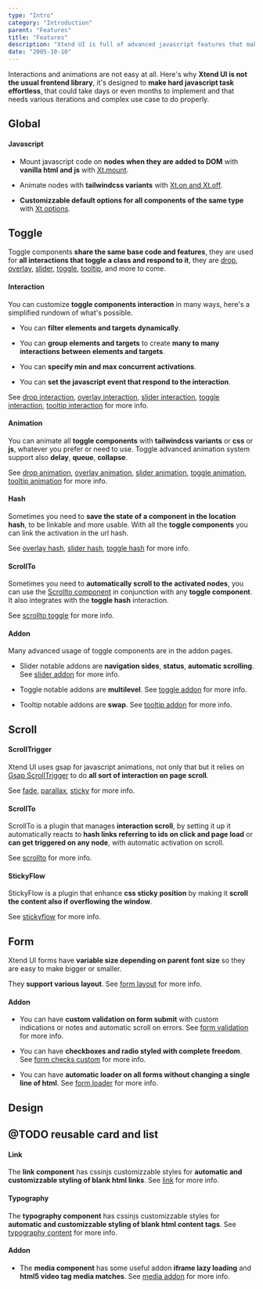 ```yaml
---
type: "Intro"
category: "Introduction"
parent: "Features"
title: "Features"
description: "Xtend UI is full of advanced javascript features that makes your work faster and better."
date: "2005-10-10"
---
```


Interactions and animations are not easy at all. Here's why **Xtend UI is not the usual frontend library**, it's designed to **make hard javascript task effortless**, that could take days or even months to implement and that needs various iterations and complex use case to do properly.

## Global

#### Javascript

- Mount javascript code on **nodes when they are added to DOM** with **vanilla html and js** with [Xt.mount](/components/global/javascript#xt-mount).

- Animate nodes with **tailwindcss variants** with [Xt.on and Xt.off](/components/global/javascript#xt-on-and-xt-off).

- **Customizzable default options for all components of the same type** with [Xt.options](/components/global/javascript#xt-options).

## Toggle

Toggle components **share the same base code and features**, they are used for **all interactions that toggle a class and respond to it**, they are [drop](/components/drop), [overlay](/components/overlay), [slider](/components/slider), [toggle](/components/toggle), [tooltip](/components/tooltip), and more to come.

#### Interaction

You can customize **toggle components interaction** in many ways, here's a simplified rundown of what's possible.

- You can **filter elements and targets dynamically**.

- You can **group elements and targets** to create **many to many interactions between elements and targets**.

- You can **specify min and max concurrent activations**.

- You can **set the javascript event that respond to the interaction**.

See [drop interaction](/components/drop/interaction), [overlay interaction](/components/overlay/interaction), [slider interaction](/components/slider/interaction), [toggle interaction](/components/toggle/interaction), [tooltip interaction](/components/tooltip/interaction) for more info.

#### Animation

You can animate all **toggle components** with **tailwindcss variants** or **css** or **js**, whatever you prefer or need to use. Toggle advanced animation system support also **delay**, **queue**, **collapse**.

See [drop animation](/components/drop/animation), [overlay animation](/components/overlay/animation), [slider animation](/components/slider/animation), [toggle animation](/components/toggle/animation), [tooltip animation](/components/tooltip/animation) for more info.

#### Hash

Sometimes you need to **save the state of a component in the location hash**, to be linkable and more usable. With all the **toggle components** you can link the activation in the url hash.

See [overlay hash](/components/overlay/interaction#hash), [slider hash](/components/slider/interaction#hash), [toggle hash](/components/toggle/interaction#hash) for more info.

#### ScrollTo

Sometimes you need to **automatically scroll to the activated nodes**, you can use the [Scrollto component](/components/scroll-to) in conjunction with any **toggle component**. It also integrates with the **toggle hash** interaction.

See [scrollto toggle](/components/scroll-to#toggle) for more info.

#### Addon

Many advanced usage of toggle components are in the addon pages.

- Slider notable addons are **navigation sides**, **status**, **automatic scrolling**. See [slider addon](/components/slider/addon) for more info.

- Toggle notable addons are **multilevel**. See [toggle addon](/components/toggle/addon) for more info.

- Tooltip notable addons are **swap**. See [tooltip addon](/components/tooltip/addon) for more info.

## Scroll

#### ScrollTrigger

Xtend UI uses gsap for javascript animations, not only that but it relies on [Gsap ScrollTrigger](https://greensock.com/docs/v3/Plugins/ScrollTrigger) to do **all sort of interaction on page scroll**.

See [fade](/components/scroll-trigger/fade), [parallax](/components/scroll-trigger/parallax), [sticky](/components/scroll-trigger/sticky) for more info.

#### ScrollTo

ScrollTo is a plugin that manages **interaction scroll**, by setting it up it automatically reacts to **hash links referring to ids on click and page load** or **can get triggered on any node**, with automatic activation on scroll.

See [scrollto](/components/scroll-to) for more info.

#### StickyFlow

StickyFlow is a plugin that enhance **css sticky position** by making it **scroll the content also if overflowing the window**.

See [stickyflow](/components/sticky-flow) for more info.

## Form

Xtend UI forms have **variable size depending on parent font size** so they are easy to make bigger or smaller.

They **support various layout**. See [form layout](/components/form/layout) for more info.

#### Addon

- You can have **custom validation on form submit** with custom indications or notes and automatic scroll on errors. See [form validation](/components/form/addon#validation) for more info.

- You can have **checkboxes and radio styled with complete freedom**. See [form checks custom](/components/form/addon#checks-custom) for more info.

- You can have **automatic loader on all forms without changing a single line of html**. See [form loader](/components/form/addon#loader) for more info.

## Design

## @TODO reusable card and list

#### Link

The **link component** has cssinjs customizzable styles for **automatic and customizzable styling of blank html links**. See [link](/components/link) for more info.

#### Typography

The **typography component** has cssinjs customizzable styles for **automatic and customizzable styling of blank html content tags**. See [typography content](/components/typography/content) for more info.

#### Addon

- The **media component** has some useful addon **iframe lazy loading** and **html5 video tag media matches**. See [media addon](/components/media/addon) for more info.
